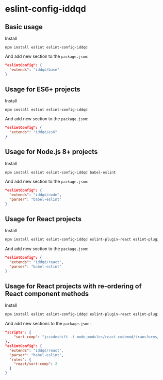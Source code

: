 # eslint-config-iddqd

## Basic usage 

Install 

`npm install eslint eslint-config-iddqd`

And add new section to the `package.json`:  

```json
"eslintConfig": {
  "extends": "iddqd/base"
}
```

## Usage for ES6+ projects

Install 

`npm install eslint eslint-config-iddqd`

And add new section to the `package.json`:  

```json
"eslintConfig": {
  "extends": "iddqd/es6"
}
```

## Usage for Node.js 8+ projects

Install 

`npm install eslint eslint-config-iddqd babel-eslint`

And add new section to the `package.json`:  

```json
"eslintConfig": {
  "extends": "iddqd/node",
  "parser": "babel-eslint"
}
```

## Usage for React projects

Install 

```sh
npm install eslint eslint-config-iddqd eslint-plugin-react eslint-plugin-import babel-eslint
```

And add new section to the `package.json`:  

```json
"eslintConfig": {
  "extends": "iddqd/react",
  "parser": "babel-eslint"
}
```

## Usage for React projects with re-ordering of React component methods

Install 

```sh
npm install eslint eslint-config-iddqd eslint-plugin-react eslint-plugin-import jscodeshift react-codemod
```

And add new sections to the `package.json`:  

```json
"scripts": {
    "sort-comp": "jscodeshift -t node_modules/react-codemod/transforms/sort-comp.js <path_to_components>"
},
"eslintConfig": {
  "extends": "iddqd/react",
  "parser": "babel-eslint",
  "rules": {
    "react/sort-comp": 2
  }
}
```
